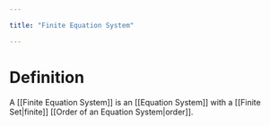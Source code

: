 ```yaml
---

title: "Finite Equation System"

---
```

# Definition
A [[Finite Equation System]] is an [[Equation System]] with a [[Finite Set|finite]] [[Order of an Equation System|order]].